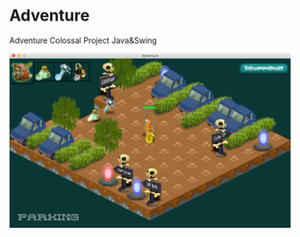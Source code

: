 # Adventure
Adventure Colossal Project Java&amp;Swing

![alt text](screenshot/capture.png "Premier lieu : le parking")
